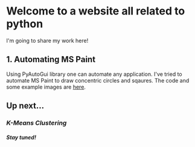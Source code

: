 # Welcome to a website all related to python

I'm going to share my work here!

## 1. Automating MS Paint
Using PyAutoGui library one can automate any application. I've tried to automate MS Paint to draw concentric circles and sqaures. The code and some example images are [here](https://github.com/Vaibhavnath-Jha/Automate-MSPaint).

## Up next...
### *K-Means Clustering*
##### Stay tuned!
